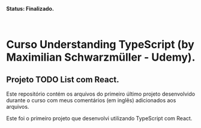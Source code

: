 **Status: Finalizado.**

<br>

# Curso Understanding TypeScript (by Maximilian Schwarzmüller - Udemy).

## Projeto TODO List com React.

Este repositório contém os arquivos do primeiro último projeto desenvolvido durante o curso com meus comentários (em inglês) adicionados aos arquivos.

Este foi o primeiro projeto que desenvolvi utilizando TypeScript com React.